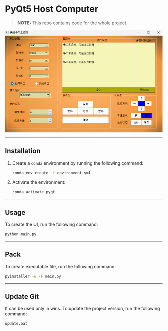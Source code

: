 # PyQt5 Host Computer

> **NOTE:** This repo contains code for the whole project.

![alt text](./asset/image.png)

---

## Installation

1. Create a `conda` environment by running the following command:
    ```bash
    conda env create -f environment.yml
    ```

2. Activate the environment:
    ```bash
    conda activate pyqt
    ```

---

## Usage

To create the UI, run the following command:
```bash
python main.py
```

---

## Pack
To create executable file, run the following command:
```bash
pyinstaller -w -F main.py
```
---

## Update Git
It can be used only in wins.
To update the project version, run the following command:
```bash
update.bat
```